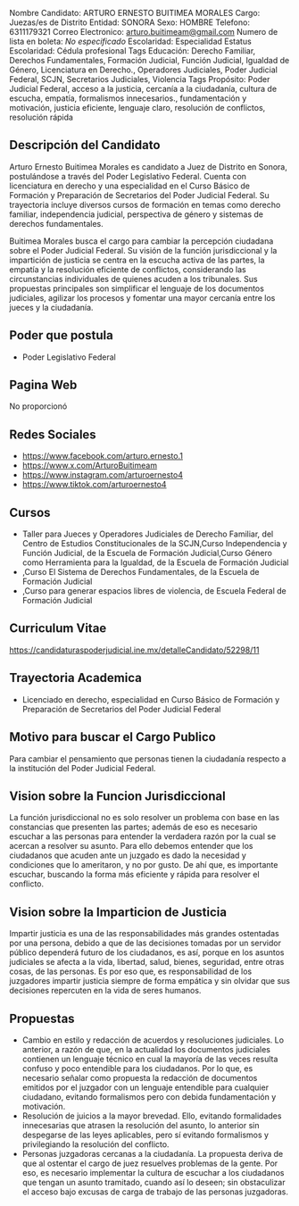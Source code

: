 Nombre Candidato: ARTURO ERNESTO BUITIMEA MORALES
Cargo: Juezas/es de Distrito
Entidad: SONORA
Sexo: HOMBRE
Telefono: 6311179321
Correo Electronico: arturo.buitimeam@gmail.com
Numero de lista en boleta: *No especificado*
Escolaridad: Especialidad
Estatus Escolaridad: Cédula profesional
Tags Educación: Derecho Familiar, Derechos Fundamentales, Formación Judicial, Función Judicial, Igualdad de Género, Licenciatura en Derecho., Operadores Judiciales, Poder Judicial Federal, SCJN, Secretarios Judiciales, Violencia
Tags Propósito: Poder Judicial Federal, acceso a la justicia, cercanía a la ciudadanía, cultura de escucha, empatía, formalismos innecesarios., fundamentación y motivación, justicia eficiente, lenguaje claro, resolución de conflictos, resolución rápida


## Descripción del Candidato 

Arturo Ernesto Buitimea Morales es candidato a Juez de Distrito en Sonora, postulándose a través del Poder Legislativo Federal. Cuenta con licenciatura en derecho y una especialidad en el Curso Básico de Formación y Preparación de Secretarios del Poder Judicial Federal. Su trayectoria incluye diversos cursos de formación en temas como derecho familiar, independencia judicial, perspectiva de género y sistemas de derechos fundamentales.

Buitimea Morales busca el cargo para cambiar la percepción ciudadana sobre el Poder Judicial Federal. Su visión de la función jurisdiccional y la impartición de justicia se centra en la escucha activa de las partes, la empatía y la resolución eficiente de conflictos, considerando las circunstancias individuales de quienes acuden a los tribunales. Sus propuestas principales son simplificar el lenguaje de los documentos judiciales, agilizar los procesos y fomentar una mayor cercanía entre los jueces y la ciudadanía.


## Poder que postula

- Poder Legislativo Federal


## Pagina Web

No proporcionó


## Redes Sociales

- https://www.facebook.com/arturo.ernesto.1
- https://www.x.com/ArturoBuitimeam
- https://www.instagram.com/arturoernesto4
- https://www.tiktok.com/arturoernesto4


## Cursos

- Taller para Jueces y Operadores Judiciales de Derecho Familiar, del Centro de Estudios Constitucionales de la SCJN,Curso Independencia y Función Judicial, de la Escuela de Formación Judicial,Curso Género como Herramienta para la Igualdad, de la Escuela de Formación Judicial
- ,Curso El Sistema de Derechos Fundamentales, de la Escuela de Formación Judicial
- ,Curso para generar espacios libres de violencia, de Escuela Federal de Formación Judicial


## Curriculum Vitae

https://candidaturaspoderjudicial.ine.mx/detalleCandidato/52298/11


## Trayectoria Academica

- Licenciado en derecho, especialidad en Curso Básico de Formación y Preparación de Secretarios del Poder Judicial Federal


## Motivo para buscar el Cargo Publico

Para cambiar el pensamiento que personas tienen la ciudadanía respecto a la institución del Poder Judicial Federal.


## Vision sobre la Funcion Jurisdiccional

La función jurisdiccional no es solo resolver un problema con base en las constancias que presenten las partes; además de eso es necesario escuchar a las personas para entender la verdadera razón por la cual se acercan a resolver su asunto. Para ello debemos entender que los ciudadanos que acuden ante un juzgado es dado la necesidad y condiciones que lo ameritaron, y no por gusto. De ahí que, es importante escuchar, buscando la forma más eficiente y rápida para resolver el conflicto.


## Vision sobre la Imparticion de Justicia

Impartir justicia es una de las responsabilidades más grandes ostentadas por una persona, debido a que de las decisiones tomadas por un servidor público dependerá futuro de los ciudadanos, es así, porque en los asuntos judiciales se afecta a la vida, libertad, salud, bienes, seguridad, entre otras cosas, de las personas. Es por eso que, es responsabilidad de los juzgadores impartir justicia siempre de forma empática y sin olvidar que sus decisiones repercuten en la vida de seres humanos.


## Propuestas

- Cambio en estilo y redacción de acuerdos y resoluciones judiciales. Lo anterior, a razón de que, en la actualidad los documentos judiciales contienen un lenguaje técnico en cual la mayoría de las veces resulta confuso y poco entendible para los ciudadanos. Por lo que, es necesario señalar como propuesta la redacción de documentos emitidos por el juzgador con un lenguaje entendible para cualquier ciudadano, evitando formalismos pero con debida fundamentación y motivación.
- Resolución de juicios a la mayor brevedad. Ello, evitando formalidades innecesarias que atrasen la resolución del asunto, lo anterior sin despegarse de las leyes aplicables, pero sí evitando formalismos y privilegiando la resolución del conflicto.
- Personas juzgadoras cercanas a la ciudadanía. La propuesta deriva de que al ostentar el cargo de juez resuelves problemas de la gente. Por eso, es necesario implementar la cultura de escuchar a los ciudadanos que tengan un asunto tramitado, cuando así lo deseen; sin obstaculizar el acceso bajo excusas de carga de trabajo de las personas juzgadoras.


